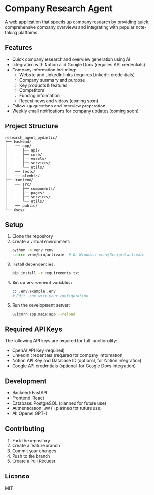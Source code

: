 # Company Research Agent

A web application that speeds up company research by providing quick, comprehensive company overviews and integrating with popular note-taking platforms.

## Features

- Quick company research and overview generation using AI
- Integration with Notion and Google Docs (requires API credentials)
- Company information including:
  - Website and LinkedIn links (requires LinkedIn credentials)
  - Company summary and purpose
  - Key products & features
  - Competitors
  - Funding information
  - Recent news and videos (coming soon)
- Follow-up questions and interview preparation
- Weekly email notifications for company updates (coming soon)

## Project Structure

```
research_agent_pydantic/
├── backend/
│   ├── app/
│   │   ├── api/
│   │   ├── core/
│   │   ├── models/
│   │   ├── services/
│   │   └── utils/
│   ├── tests/
│   └── alembic/
├── frontend/
│   ├── src/
│   │   ├── components/
│   │   ├── pages/
│   │   ├── services/
│   │   └── utils/
│   └── public/
└── docs/
```

## Setup

1. Clone the repository
2. Create a virtual environment:
   ```bash
   python -m venv venv
   source venv/bin/activate  # On Windows: venv\Scripts\activate
   ```
3. Install dependencies:
   ```bash
   pip install -r requirements.txt
   ```
4. Set up environment variables:
   ```bash
   cp .env.example .env
   # Edit .env with your configuration
   ```
5. Run the development server:
   ```bash
   uvicorn app.main:app --reload
   ```

## Required API Keys

The following API keys are required for full functionality:
- OpenAI API Key (required)
- LinkedIn credentials (required for company information)
- Notion API Key and Database ID (optional, for Notion integration)
- Google API credentials (optional, for Google Docs integration)

## Development

- Backend: FastAPI
- Frontend: React
- Database: PostgreSQL (planned for future use)
- Authentication: JWT (planned for future use)
- AI: OpenAI GPT-4

## Contributing

1. Fork the repository
2. Create a feature branch
3. Commit your changes
4. Push to the branch
5. Create a Pull Request

## License

MIT 